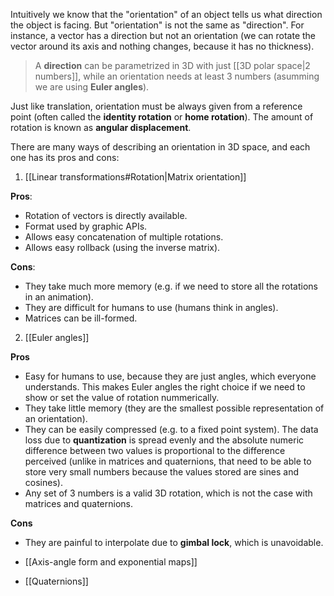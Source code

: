 Intuitively we know that the "orientation" of an object tells us what direction the object is facing. But "orientation" is not the same as "direction". For instance, a vector has a direction but not an orientation (we can rotate the vector around its axis and nothing changes, because it has no thickness). 

>A **direction** can be parametrized in 3D with just [[3D polar space|2 numbers]], while an orientation needs at least 3 numbers (asumming we are using **Euler angles**).

Just like translation, orientation must be always given from a reference point (often called the **identity rotation** or **home rotation**). The amount of rotation is known as **angular displacement**.

There are many ways of describing an orientation in 3D space, and each one has its pros and cons:

1. [[Linear transformations#Rotation|Matrix orientation]]

**Pros**:
- Rotation of vectors is directly available.
- Format used by graphic APIs.
- Allows easy concatenation of multiple rotations.
- Allows easy rollback (using the inverse matrix).

**Cons**:
- They take much more memory (e.g. if we need to store all the rotations in an animation).
- They are difficult for humans to use (humans think in angles).
- Matrices can be ill-formed.

2.  [[Euler angles]]

**Pros**
- Easy for humans to use, because they are just angles, which everyone understands. This makes Euler angles the right choice if we need to show or set the value of rotation nummerically.
- They take little memory (they are the smallest possible representation of an orientation).
- They can be easily compressed (e.g. to a fixed point system). The data loss due to **quantization** is spread evenly and the absolute numeric difference between two values is proportional to the difference perceived (unlike in matrices and quaternions, that need to be able to store very small numbers because the values stored are sines and cosines). 
- Any set of 3 numbers is a valid 3D rotation, which is not the case with matrices and quaternions.

**Cons**
- They are painful to interpolate due to **gimbal lock**, which is unavoidable.

- [[Axis-angle form and exponential maps]]
- [[Quaternions]]



